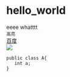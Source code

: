 # hello_world

eeee
whatttt<br>
`高亮`<br>
[百度](www.baidu.com)<br>
![](http://www.baidu.com/img/bdlogo.gif)<br>
```
public class A{
   int a;
}
```
